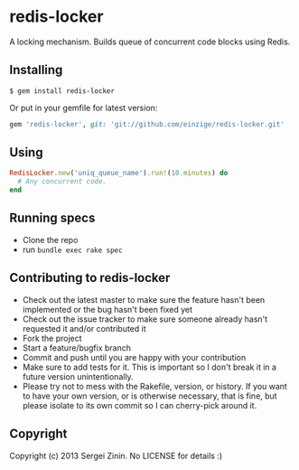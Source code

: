 # redis-locker

A locking mechanism. Builds queue of concurrent code blocks using Redis.

## Installing
```
$ gem install redis-locker
```

Or put in your gemfile for latest version:
```ruby
gem 'redis-locker', git: 'git://github.com/einzige/redis-locker.git'
```

## Using
```ruby
RedisLocker.new('uniq_queue_name').run!(10.minutes) do
  # Any concurrent code.
end
```

## Running specs
- Clone the repo
- run `bundle exec rake spec`

## Contributing to redis-locker

- Check out the latest master to make sure the feature hasn't been implemented or the bug hasn't been fixed yet
- Check out the issue tracker to make sure someone already hasn't requested it and/or contributed it
- Fork the project
- Start a feature/bugfix branch
- Commit and push until you are happy with your contribution
- Make sure to add tests for it. This is important so I don't break it in a future version unintentionally.
- Please try not to mess with the Rakefile, version, or history. If you want to have your own version, or is otherwise necessary, that is fine, but please isolate to its own commit so I can cherry-pick around it.

## Copyright

Copyright (c) 2013 Sergei Zinin. No LICENSE for details :)
